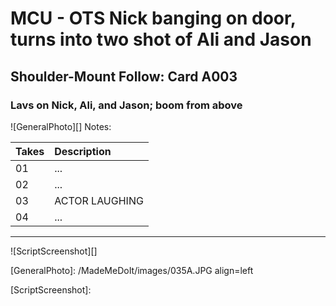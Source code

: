 # MCU - OTS Nick banging on door, turns into two shot of Ali and Jason

## Shoulder-Mount Follow: Card A003

### Lavs on Nick, Ali, and Jason; boom from above

![GeneralPhoto][]
Notes: 

| Takes | Description |
|:---|:----|
| 01 | ... |
| 02 | ... |
| 03 | ACTOR LAUGHING |
| 04 | ... |

----

![ScriptScreenshot][]


[GeneralPhoto]:  /MadeMeDoIt/images/035A.JPG align=left

[ScriptScreenshot]: 